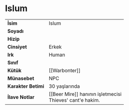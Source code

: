 # Islum   
|  |  |  
|---|---|  
| **İsim** | Islum|  
| **Soyadı** | |  
| **Hizip** | |  
| **Cinsiyet** | Erkek|  
| **Irk** | Human|  
| **Sınıf** | |  
| **Kütük** | [[Warbonter]]|  
| **Münasebet** | NPC|  
| **Karakter Betimi** | 30 yaşlarında|  
| **İlave Notlar** | [[Beer Mire]] hanının işletmecisi<br>Thieves' cant'e hakim.|  
